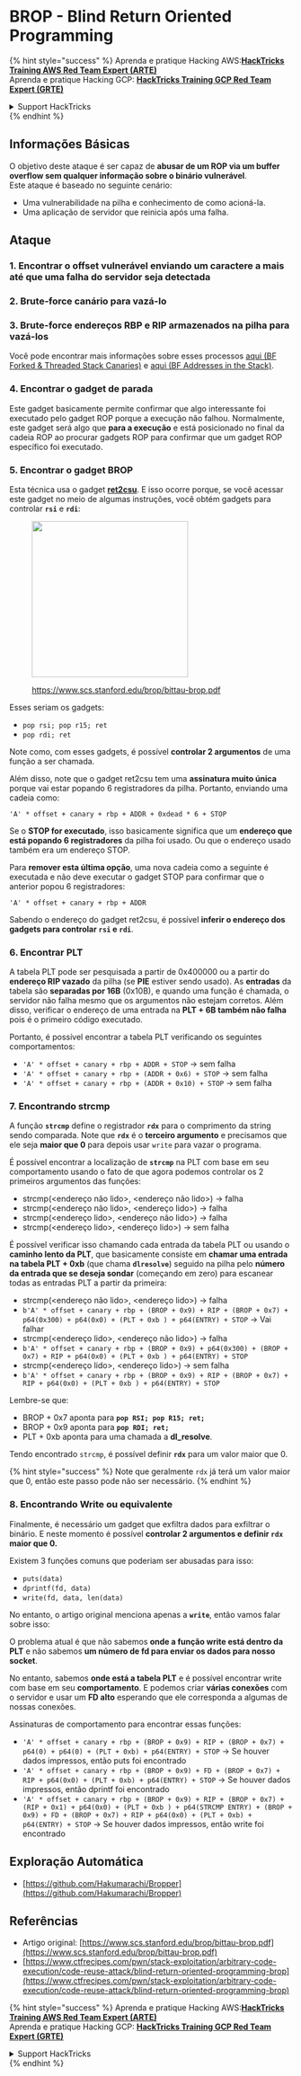 # BROP - Blind Return Oriented Programming

{% hint style="success" %}
Aprenda e pratique Hacking AWS:<img src="../../.gitbook/assets/arte.png" alt="" data-size="line">[**HackTricks Training AWS Red Team Expert (ARTE)**](https://training.hacktricks.xyz/courses/arte)<img src="../../.gitbook/assets/arte.png" alt="" data-size="line">\
Aprenda e pratique Hacking GCP: <img src="../../.gitbook/assets/grte.png" alt="" data-size="line">[**HackTricks Training GCP Red Team Expert (GRTE)**<img src="../../.gitbook/assets/grte.png" alt="" data-size="line">](https://training.hacktricks.xyz/courses/grte)

<details>

<summary>Support HackTricks</summary>

* Confira os [**planos de assinatura**](https://github.com/sponsors/carlospolop)!
* **Junte-se ao** 💬 [**grupo do Discord**](https://discord.gg/hRep4RUj7f) ou ao [**grupo do telegram**](https://t.me/peass) ou **siga**-nos no **Twitter** 🐦 [**@hacktricks\_live**](https://twitter.com/hacktricks\_live)**.**
* **Compartilhe truques de hacking enviando PRs para os repositórios do** [**HackTricks**](https://github.com/carlospolop/hacktricks) e [**HackTricks Cloud**](https://github.com/carlospolop/hacktricks-cloud).

</details>
{% endhint %}

## Informações Básicas

O objetivo deste ataque é ser capaz de **abusar de um ROP via um buffer overflow sem qualquer informação sobre o binário vulnerável**.\
Este ataque é baseado no seguinte cenário:

* Uma vulnerabilidade na pilha e conhecimento de como acioná-la.
* Uma aplicação de servidor que reinicia após uma falha.

## Ataque

### **1. Encontrar o offset vulnerável** enviando um caractere a mais até que uma falha do servidor seja detectada

### **2. Brute-force canário** para vazá-lo

### **3. Brute-force endereços RBP e RIP** armazenados na pilha para vazá-los

Você pode encontrar mais informações sobre esses processos [aqui (BF Forked & Threaded Stack Canaries)](../common-binary-protections-and-bypasses/stack-canaries/bf-forked-stack-canaries.md) e [aqui (BF Addresses in the Stack)](../common-binary-protections-and-bypasses/pie/bypassing-canary-and-pie.md).

### **4. Encontrar o gadget de parada**

Este gadget basicamente permite confirmar que algo interessante foi executado pelo gadget ROP porque a execução não falhou. Normalmente, este gadget será algo que **para a execução** e está posicionado no final da cadeia ROP ao procurar gadgets ROP para confirmar que um gadget ROP específico foi executado.

### **5. Encontrar o gadget BROP**

Esta técnica usa o gadget [**ret2csu**](ret2csu.md). E isso ocorre porque, se você acessar este gadget no meio de algumas instruções, você obtém gadgets para controlar **`rsi`** e **`rdi`**:

<figure><img src="../../.gitbook/assets/image (1) (1) (1) (1) (1) (1) (1) (1) (1) (1) (1).png" alt="" width="278"><figcaption><p><a href="https://www.scs.stanford.edu/brop/bittau-brop.pdf">https://www.scs.stanford.edu/brop/bittau-brop.pdf</a></p></figcaption></figure>

Esses seriam os gadgets:

* `pop rsi; pop r15; ret`
* `pop rdi; ret`

Note como, com esses gadgets, é possível **controlar 2 argumentos** de uma função a ser chamada.

Além disso, note que o gadget ret2csu tem uma **assinatura muito única** porque vai estar popando 6 registradores da pilha. Portanto, enviando uma cadeia como:

`'A' * offset + canary + rbp + ADDR + 0xdead * 6 + STOP`

Se o **STOP for executado**, isso basicamente significa que um **endereço que está popando 6 registradores** da pilha foi usado. Ou que o endereço usado também era um endereço STOP.

Para **remover esta última opção**, uma nova cadeia como a seguinte é executada e não deve executar o gadget STOP para confirmar que o anterior popou 6 registradores:

`'A' * offset + canary + rbp + ADDR`

Sabendo o endereço do gadget ret2csu, é possível **inferir o endereço dos gadgets para controlar `rsi` e `rdi`**.

### 6. Encontrar PLT

A tabela PLT pode ser pesquisada a partir de 0x400000 ou a partir do **endereço RIP vazado** da pilha (se **PIE** estiver sendo usado). As **entradas** da tabela são **separadas por 16B** (0x10B), e quando uma função é chamada, o servidor não falha mesmo que os argumentos não estejam corretos. Além disso, verificar o endereço de uma entrada na **PLT + 6B também não falha** pois é o primeiro código executado.

Portanto, é possível encontrar a tabela PLT verificando os seguintes comportamentos:

* `'A' * offset + canary + rbp + ADDR + STOP` -> sem falha
* `'A' * offset + canary + rbp + (ADDR + 0x6) + STOP` -> sem falha
* `'A' * offset + canary + rbp + (ADDR + 0x10) + STOP` -> sem falha

### 7. Encontrando strcmp

A função **`strcmp`** define o registrador **`rdx`** para o comprimento da string sendo comparada. Note que **`rdx`** é o **terceiro argumento** e precisamos que ele seja **maior que 0** para depois usar `write` para vazar o programa.

É possível encontrar a localização de **`strcmp`** na PLT com base em seu comportamento usando o fato de que agora podemos controlar os 2 primeiros argumentos das funções:

* strcmp(\<endereço não lido>, \<endereço não lido>) -> falha
* strcmp(\<endereço não lido>, \<endereço lido>) -> falha
* strcmp(\<endereço lido>, \<endereço não lido>) -> falha
* strcmp(\<endereço lido>, \<endereço lido>) -> sem falha

É possível verificar isso chamando cada entrada da tabela PLT ou usando o **caminho lento da PLT**, que basicamente consiste em **chamar uma entrada na tabela PLT + 0xb** (que chama **`dlresolve`**) seguido na pilha pelo **número da entrada que se deseja sondar** (começando em zero) para escanear todas as entradas PLT a partir da primeira:

* strcmp(\<endereço não lido>, \<endereço lido>) -> falha
* `b'A' * offset + canary + rbp + (BROP + 0x9) + RIP + (BROP + 0x7) + p64(0x300) + p64(0x0) + (PLT + 0xb ) + p64(ENTRY) + STOP` -> Vai falhar
* strcmp(\<endereço lido>, \<endereço não lido>) -> falha
* `b'A' * offset + canary + rbp + (BROP + 0x9) + p64(0x300) + (BROP + 0x7) + RIP + p64(0x0) + (PLT + 0xb ) + p64(ENTRY) + STOP`
* strcmp(\<endereço lido>, \<endereço lido>) -> sem falha
* `b'A' * offset + canary + rbp + (BROP + 0x9) + RIP + (BROP + 0x7) + RIP + p64(0x0) + (PLT + 0xb ) + p64(ENTRY) + STOP`

Lembre-se que:

* BROP + 0x7 aponta para **`pop RSI; pop R15; ret;`**
* BROP + 0x9 aponta para **`pop RDI; ret;`**
* PLT + 0xb aponta para uma chamada a **dl\_resolve**.

Tendo encontrado `strcmp`, é possível definir **`rdx`** para um valor maior que 0.

{% hint style="success" %}
Note que geralmente `rdx` já terá um valor maior que 0, então este passo pode não ser necessário.
{% endhint %}

### 8. Encontrando Write ou equivalente

Finalmente, é necessário um gadget que exfiltra dados para exfiltrar o binário. E neste momento é possível **controlar 2 argumentos e definir `rdx` maior que 0.**

Existem 3 funções comuns que poderiam ser abusadas para isso:

* `puts(data)`
* `dprintf(fd, data)`
* `write(fd, data, len(data)`

No entanto, o artigo original menciona apenas a **`write`**, então vamos falar sobre isso:

O problema atual é que não sabemos **onde a função write está dentro da PLT** e não sabemos **um número de fd para enviar os dados para nosso socket**.

No entanto, sabemos **onde está a tabela PLT** e é possível encontrar write com base em seu **comportamento**. E podemos criar **várias conexões** com o servidor e usar um **FD alto** esperando que ele corresponda a algumas de nossas conexões.

Assinaturas de comportamento para encontrar essas funções:

* `'A' * offset + canary + rbp + (BROP + 0x9) + RIP + (BROP + 0x7) + p64(0) + p64(0) + (PLT + 0xb) + p64(ENTRY) + STOP` -> Se houver dados impressos, então puts foi encontrado
* `'A' * offset + canary + rbp + (BROP + 0x9) + FD + (BROP + 0x7) + RIP + p64(0x0) + (PLT + 0xb) + p64(ENTRY) + STOP` -> Se houver dados impressos, então dprintf foi encontrado
* `'A' * offset + canary + rbp + (BROP + 0x9) + RIP + (BROP + 0x7) + (RIP + 0x1) + p64(0x0) + (PLT + 0xb ) + p64(STRCMP ENTRY) + (BROP + 0x9) + FD + (BROP + 0x7) + RIP + p64(0x0) + (PLT + 0xb) + p64(ENTRY) + STOP` -> Se houver dados impressos, então write foi encontrado

## Exploração Automática

* [https://github.com/Hakumarachi/Bropper](https://github.com/Hakumarachi/Bropper)

## Referências

* Artigo original: [https://www.scs.stanford.edu/brop/bittau-brop.pdf](https://www.scs.stanford.edu/brop/bittau-brop.pdf)
* [https://www.ctfrecipes.com/pwn/stack-exploitation/arbitrary-code-execution/code-reuse-attack/blind-return-oriented-programming-brop](https://www.ctfrecipes.com/pwn/stack-exploitation/arbitrary-code-execution/code-reuse-attack/blind-return-oriented-programming-brop)

{% hint style="success" %}
Aprenda e pratique Hacking AWS:<img src="../../.gitbook/assets/arte.png" alt="" data-size="line">[**HackTricks Training AWS Red Team Expert (ARTE)**](https://training.hacktricks.xyz/courses/arte)<img src="../../.gitbook/assets/arte.png" alt="" data-size="line">\
Aprenda e pratique Hacking GCP: <img src="../../.gitbook/assets/grte.png" alt="" data-size="line">[**HackTricks Training GCP Red Team Expert (GRTE)**<img src="../../.gitbook/assets/grte.png" alt="" data-size="line">](https://training.hacktricks.xyz/courses/grte)

<details>

<summary>Support HackTricks</summary>

* Confira os [**planos de assinatura**](https://github.com/sponsors/carlospolop)!
* **Junte-se ao** 💬 [**grupo do Discord**](https://discord.gg/hRep4RUj7f) ou ao [**grupo do telegram**](https://t.me/peass) ou **siga**-nos no **Twitter** 🐦 [**@hacktricks\_live**](https://twitter.com/hacktricks\_live)**.**
* **Compartilhe truques de hacking enviando PRs para os repositórios do** [**HackTricks**](https://github.com/carlospolop/hacktricks) e [**HackTricks Cloud**](https://github.com/carlospolop/hacktricks-cloud).

</details>
{% endhint %}
